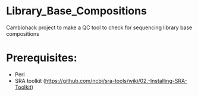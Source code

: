 # Library_Base_Compositions
Cambiohack project to make a QC tool to check for sequencing library base compositions

# Prerequisites:
* Perl
* SRA toolkit (https://github.com/ncbi/sra-tools/wiki/02.-Installing-SRA-Toolkit)
